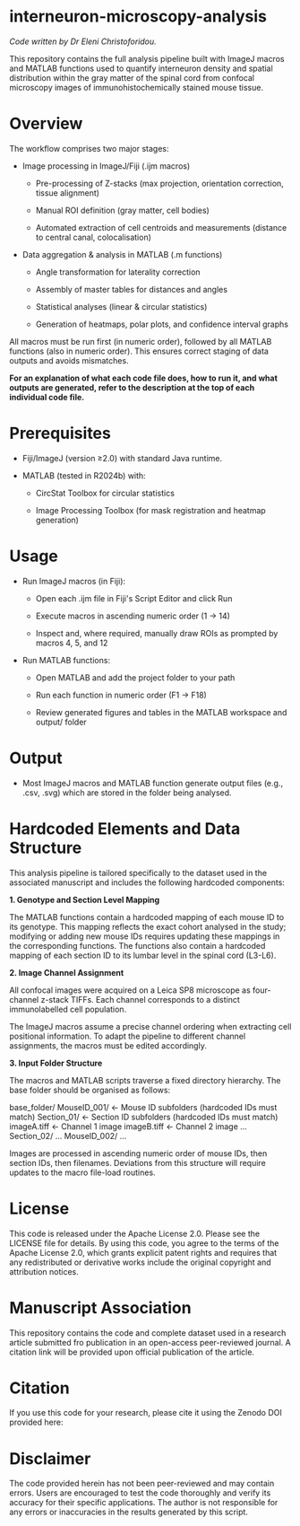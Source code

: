# interneuron-microscopy-analysis

_Code written by Dr Eleni Christoforidou._

This repository contains the full analysis pipeline built with ImageJ macros and MATLAB functions used to quantify interneuron density and spatial distribution within the gray matter of the spinal cord from confocal microscopy images of immunohistochemically stained mouse tissue.

# Overview

The workflow comprises two major stages:

- Image processing in ImageJ/Fiji (.ijm macros)

    - Pre-processing of Z-stacks (max projection, orientation correction, tissue alignment)

    - Manual ROI definition (gray matter, cell bodies)

    - Automated extraction of cell centroids and measurements (distance to central canal, colocalisation)

- Data aggregation & analysis in MATLAB (.m functions)

    - Angle transformation for laterality correction

    - Assembly of master tables for distances and angles

    - Statistical analyses (linear & circular statistics)

    - Generation of heatmaps, polar plots, and confidence interval graphs

All macros must be run first (in numeric order), followed by all MATLAB functions (also in numeric order). This ensures correct staging of data outputs and avoids mismatches.

**For an explanation of what each code file does, how to run it, and what outputs are generated, refer to the description at the top of each individual code file.**

# Prerequisites

- Fiji/ImageJ (version ≥2.0) with standard Java runtime.

- MATLAB (tested in R2024b) with:

    - CircStat Toolbox for circular statistics

    - Image Processing Toolbox (for mask registration and heatmap generation)

# Usage

- Run ImageJ macros (in Fiji):

    - Open each .ijm file in Fiji's Script Editor and click Run

    - Execute macros in ascending numeric order (1 → 14)

    - Inspect and, where required, manually draw ROIs as prompted by macros 4, 5, and 12

- Run MATLAB functions:

    - Open MATLAB and add the project folder to your path

    - Run each function in numeric order (F1 → F18)

    - Review generated figures and tables in the MATLAB workspace and output/ folder

# Output

- Most ImageJ macros and MATLAB function generate output files (e.g., .csv, .svg) which are stored in the folder being analysed.

# Hardcoded Elements and Data Structure

This analysis pipeline is tailored specifically to the dataset used in the associated manuscript and includes the following hardcoded components:

**1. Genotype and Section Level Mapping**

The MATLAB functions contain a hardcoded mapping of each mouse ID to its genotype. This mapping reflects the exact cohort analysed in the study; modifying or adding new mouse IDs requires updating these mappings in the corresponding functions. The functions also contain a hardcoded mapping of each section ID to its lumbar level in the spinal cord (L3-L6).

**2. Image Channel Assignment**

All confocal images were acquired on a Leica SP8 microscope as four-channel z-stack TIFFs. Each channel corresponds to a distinct immunolabelled cell population.

The ImageJ macros assume a precise channel ordering when extracting cell positional information. To adapt the pipeline to different channel assignments, the macros must be edited accordingly.

**3. Input Folder Structure**

The macros and MATLAB scripts traverse a fixed directory hierarchy. The base folder should be organised as follows:

base_folder/
  MouseID_001/          ← Mouse ID subfolders (hardcoded IDs must match)
    Section_01/         ← Section ID subfolders (hardcoded IDs must match)
      imageA.tiff       ← Channel 1 image
      imageB.tiff       ← Channel 2 image
      ...
    Section_02/
      ...
  MouseID_002/
    ...

Images are processed in ascending numeric order of mouse IDs, then section IDs, then filenames. Deviations from this structure will require updates to the macro file-load routines.

# License
This code is released under the Apache License 2.0. Please see the LICENSE file for details. By using this code, you agree to the terms of the Apache License 2.0, which grants explicit patent rights and requires that any redistributed or derivative works include the original copyright and attribution notices.

# Manuscript Association
This repository contains the code and complete dataset used in a research article submitted fro publication in an open-access peer-reviewed journal. A citation link will be provided upon official publication of the article.

# Citation
If you use this code for your research, please cite it using the Zenodo DOI provided here: 

# Disclaimer
The code provided herein has not been peer-reviewed and may contain errors. Users are encouraged to test the code thoroughly and verify its accuracy for their specific applications. The author is not responsible for any errors or inaccuracies in the results generated by this script.
